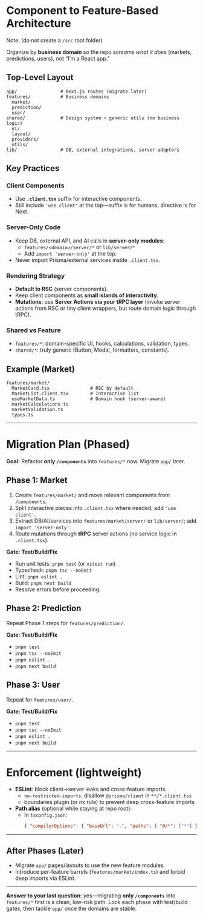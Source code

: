 # Component to Feature-Based Architecture 
Note: (do not create a `/src` root folder)

Organize by **business domain** so the repo *screams what it does* (markets, predictions, users), not “I’m a React app.”

## Top-Level Layout
```
app/                # Next.js routes (migrate later)
features/           # Business domains
  market/
  prediction/
  user/
shared/             # Design system + generic utils (no business logic)
  ui/
  layout/
  providers/
  utils/
lib/                # DB, external integrations, server adapters
```

## Key Practices

### Client Components
- Use **`.client.tsx`** suffix for interactive components.
- Still include `'use client'` at the top—suffix is for humans, directive is for Next.

### Server-Only Code
- Keep DB, external API, and AI calls in **server-only modules**:
  - `features/<domain>/server/*` or `lib/server/*`
  - Add `import 'server-only'` at the top.
- Never import Prisma/external services inside `.client.tsx`.

### Rendering Strategy
- **Default to RSC** (server components).
- Keep client components as **small islands of interactivity**.
- **Mutations**: use **Server Actions via your tRPC layer** (invoke server actions from RSC or tiny client wrappers, but route domain logic through tRPC).

### Shared vs Feature
- `features/*`: domain-specific UI, hooks, calculations, validation, types.
- `shared/*`: truly generic (Button, Modal, formatters, constants).

## Example (Market)
```
features/market/
  MarketCard.tsx               # RSC by default
  MarketList.client.tsx        # Interactive list
  useMarketData.ts             # Domain hook (server-aware)
  marketCalculations.ts
  marketValidation.ts
  types.ts
```

---

# Migration Plan (Phased)

**Goal:** Refactor **only `/components`** into `features/*` now. Migrate `app/` later.

## Phase 1: Market
1. Create `features/market/` and move relevant components from `/components`.
2. Split interactive pieces into `.client.tsx` where needed; add `'use client'`.
3. Extract DB/AI/services into `features/market/server/` or `lib/server/`; add `import 'server-only'`.
4. Route mutations through **tRPC** server actions (no service logic in `.client.tsx`).

**Gate: Test/Build/Fix**
- Run unit tests: `pnpm test` (or `vitest run`)
- Typecheck: `pnpm tsc --noEmit`
- Lint: `pnpm eslint .`
- Build: `pnpm next build`
- Resolve errors before proceeding.

## Phase 2: Prediction
Repeat Phase 1 steps for `features/prediction/`.

**Gate: Test/Build/Fix**
- `pnpm test`
- `pnpm tsc --noEmit`
- `pnpm eslint .`
- `pnpm next build`

## Phase 3: User
Repeat for `features/user/`.

**Gate: Test/Build/Fix**
- `pnpm test`
- `pnpm tsc --noEmit`
- `pnpm eslint .`
- `pnpm next build`

---

# Enforcement (lightweight)

- **ESLint**: block client→server leaks and cross-feature imports.
  - `no-restricted-imports`: disallow `@prisma/client` in `**/*.client.tsx`
  - boundaries plugin (or nx rule) to prevent deep cross-feature imports
- **Path alias** (optional while staying at repo root):
  - In `tsconfig.json`:
    ```json
    { "compilerOptions": { "baseUrl": ".", "paths": { "@/*": ["*"] } } }
    ```

---

## After Phases (Later)
- Migrate `app/` pages/layouts to use the new feature modules.
- Introduce per-feature barrels (`features/market/index.ts`) and forbid deep imports via ESLint.

--- 

**Answer to your last question:** yes—migrating **only `/components`** into `features/*` first is a clean, low-risk path. Lock each phase with test/build gates, then tackle `app/` once the domains are stable.
